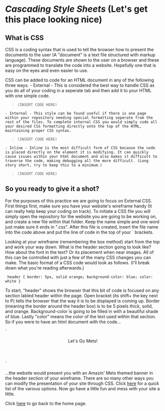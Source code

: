 # ***Cascading Style Sheets*** (Let's get this place looking nice)

## What is CSS

CSS is a coding syntax that is used to tell the browser how to present the documents to the user (A "document" is a text file structured with markup language). These documents are shown to the user on a browser and these are programmed to translate the code into a website. Hopefully one that is easy on the eyes and even easier to use.

CSS can be added to code for an HTML document in any of the following three ways.
	- External - This is considered the best way to handle CSS as you do all of your coding in a seperate tab and then add it to your HTML with one simple code. 

> `(INSERT CODE HERE)`

	- Internal - This style can be found useful if there is one page within your repository needing special formatting seperate from the rest of the files. To complete internal CSS you would simply code all your desired CSS formatting directly onto the top of the HTML, maintaining proper CSS syntax.

> `(INSERT CODE HERE)`

	- Inline - Inline is the most difficult form of CSS because the code is placed directly on the element it is modifying. It can quickly cause issues within your html document and also makes it difficult to traverse the code, making debugging all the more difficult. (Long story short, try to keep this to a minimum.) 

> `(INSERT CODE HERE)`


## So you ready to give it a shot?

For the purposes of this practice we are going to focus on External CSS. First things first, make sure you have your website's wireframe handy (It can really help keep your coding on track). To initiate a CSS file you will simply open the repository for the website you are going to be working on, and create a new file within that folder. Keep the name simple and one word just make sure it ends in ".css". After this file is created, insert the file name into the code above and put the line of code in the top of your `<head></head> brackets. 

Looking at your wireframe (remembering the box method) start from the top and work your way down. What is the header section going to look like? How about the font in the text? Or its placement when near images. All of this can be controlled with just a few of the many CSS changes you can make. The basic format of a CSS code would look as follows. (I'll break down what you're reading afterwards.) 

` header {
	border: 5px, solid orange;
	background-color: blue;
	color: white
     }`

To start, "header" shows the browser that this bit of code is focused on any section labled header within the page. Open bracket (its shift+ the key next to P) tells the browser that the way it is to be displayed is coming up. Border (meaning the border around the header box) is to be 5 pixels thick, solid, and orange. Background-color is going to be filled in with a beautiful shade of blue. Lastly "color" means the color of the text used within that section. So if you were to have an html document with the code...

`<header>
	<p>Let's Go Mets!</p>
</header>` 

...the website would present you with an Amazin' Mets themed banner in the header section of your wireframe. There are so many other ways you can modify the presentation of your site through CSS. Click [here](PUTWEBSITELINKHERE.COM/CSSCHEATSHEET) for a quick list of the various options. Now go have a little fun and mess with your site a little. 

Click [here](README.MD) to go back to the home page.